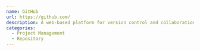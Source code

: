 ```yaml
---
name: GitHub
url: https://github.com/
description: A web-based platform for version control and collaboration.
categories:
  - Project Management
  - Repository
---
```

